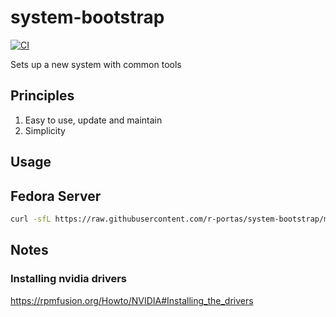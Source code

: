 # system-bootstrap

[![CI](https://github.com/r-portas/system-bootstrap/actions/workflows/CI.yml/badge.svg?branch=main)](https://github.com/r-portas/system-bootstrap/actions/workflows/CI.yml)

Sets up a new system with common tools

## Principles

1. Easy to use, update and maintain
2. Simplicity

## Usage

## Fedora Server

```bash
curl -sfL https://raw.githubusercontent.com/r-portas/system-bootstrap/main/fedora_server/install.sh | sh
```

## Notes

### Installing nvidia drivers

https://rpmfusion.org/Howto/NVIDIA#Installing_the_drivers
